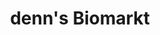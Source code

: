 ---
title: "denn's Biomarkt"
url: /wiesbaden/denns-biomarkt-otto-wallach-strasse/
shop: Supermarkt
---